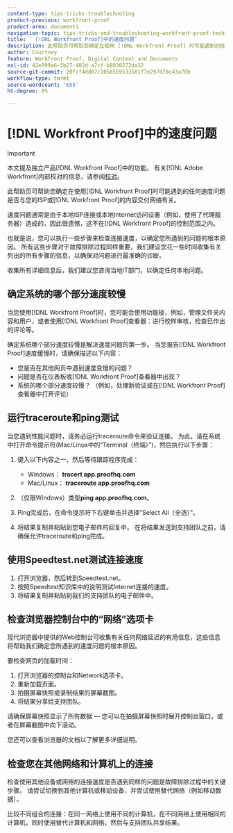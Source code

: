 ```yaml
---
content-type: tips-tricks-troubleshooting
product-previous: workfront-proof
product-area: documents
navigation-topic: tips-tricks-and-troubleshooting-workfront-proof-tech-corner
title: ' [!DNL Workfront Proof]中的速度问题'
description: 此帮助页可帮助您确定在使用 [!DNL Workfront Proof] 时可能遇到的任何速度问题是否与您的ISP或 [!DNL Workfront Proof]的内容交付网络有关。
author: Courtney
feature: Workfront Proof, Digital Content and Documents
exl-id: 42e999a6-5b27-482d-a7cf-b8030272da32
source-git-commit: 20fcf4dd07c1058559533501f7e297d78c43a70b
workflow-type: tm+mt
source-wordcount: '655'
ht-degree: 0%

---
```


# [!DNL Workfront Proof]中的速度问题

>[!IMPORTANT]
>
>本文提及独立产品[!DNL Workfront Proof]中的功能。 有关[!DNL Adobe Workfront]内部校对的信息，请参阅[校对](../../../review-and-approve-work/proofing/proofing.md)。

此帮助页可帮助您确定在使用[!DNL Workfront Proof]时可能遇到的任何速度问题是否与您的ISP或[!DNL Workfront Proof]的内容交付网络有关。

速度问题通常是由于本地ISP连接或本地Internet访问设置（例如，使用了代理服务器）造成的，因此很遗憾，这不在[!DNL Workfront Proof]的控制范围之内。

也就是说，您可以执行一些步骤来检查连接速度，以确定您所遇到的问题的根本原因。 所有这些步骤对于故障排除过程同样重要，我们建议您花一些时间收集有关列出的所有步骤的信息，以确保对问题进行最准确的诊断。

收集所有详细信息后，我们建议您咨询当地IT部门，以确定任何本地问题。

## 确定系统的哪个部分速度较慢

当您使用[!DNL Workfront Proof]时，您可能会使用功能板，例如，管理文件夹内容和用户，或者使用[!DNL Workfront Proof]查看器：进行校样审核，检查已作出的评论等。

确定系统哪个部分速度较慢是解决速度问题的第一步。 当您报告[!DNL Workfront Proof]速度缓慢时，请确保描述以下内容：

* 您是否在其他网页中遇到速度变慢的问题？
* 问题是否在仪表板或[!DNL Workfront Proof]查看器中出现？
* 系统的哪个部分速度较慢？ （例如，处理新验证或在[!DNL Workfront Proof]查看器中打开评论）

## 运行traceroute和ping测试

当您遇到性能问题时，请务必运行traceroute命令来验证连接。 为此，请在系统中打开命令提示符(Mac/Linux中的“Terminal（终端）”)，然后执行以下步骤：

1. 键入以下内容之一，然后等待跟踪程序完成：

   * Windows： **tracert app.proofhq.com**
   * Mac/Linux： **traceroute app.proofhq.com**

1. （仅限Windows）类型&#x200B;**ping app.proofhq.com**。
1. Ping完成后，在命令提示符下右键单击并选择“Select All（全选）”。
1. 将结果复制并粘贴到您电子邮件的回复中。
在将结果发送到支持团队之前，请确保允许traceroute和ping完成。

## 使用Speedtest.net测试连接速度

1. 打开浏览器，然后转到Speedtest.net。
1. 按照Speedtest知识库中的说明测试Internet连接的速度。
1. 将结果复制并粘贴到我们的支持团队的电子邮件中。

## 检查浏览器控制台中的“网络”选项卡

现代浏览器中提供的Web控制台可收集有关任何网络延迟的有用信息，这些信息将帮助我们确定您所遇到的速度问题的根本原因。

要检查网页的加载时间：

1. 打开浏览器的控制台和Network选项卡。
1. 重新加载页面。
1. 拍摄屏幕快照或录制结果的屏幕截图。
1. 将结果分享给支持团队。

请确保屏幕快照显示了所有数据 — 您可以在拍摄屏幕快照时展开控制台窗口，或者在屏幕截图中向下滚动。

您还可以查看浏览器的文档以了解更多详细说明。

## 检查您在其他网络和计算机上的连接

检查使用其他设备或网络的连接速度是否遇到同样的问题是故障排除过程中的关键步骤。 请尝试切换到其他计算机或移动设备，并尝试使用替代网络（例如移动数据）。

比较不同组合的连接：在同一网络上使用不同的计算机，在不同网络上使用相同的计算机，同时使用替代计算机和网络，然后与支持团队共享结果。
